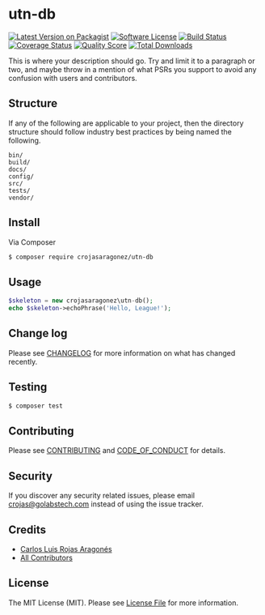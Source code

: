 # utn-db

[![Latest Version on Packagist][ico-version]][link-packagist]
[![Software License][ico-license]](LICENSE.md)
[![Build Status][ico-travis]][link-travis]
[![Coverage Status][ico-scrutinizer]][link-scrutinizer]
[![Quality Score][ico-code-quality]][link-code-quality]
[![Total Downloads][ico-downloads]][link-downloads]

This is where your description should go. Try and limit it to a paragraph or two, and maybe throw in a mention of what
PSRs you support to avoid any confusion with users and contributors.

## Structure

If any of the following are applicable to your project, then the directory structure should follow industry best practices by being named the following.

```
bin/
build/
docs/
config/
src/
tests/
vendor/
```


## Install

Via Composer

``` bash
$ composer require crojasaragonez/utn-db
```

## Usage

``` php
$skeleton = new crojasaragonez\utn-db();
echo $skeleton->echoPhrase('Hello, League!');
```

## Change log

Please see [CHANGELOG](CHANGELOG.md) for more information on what has changed recently.

## Testing

``` bash
$ composer test
```

## Contributing

Please see [CONTRIBUTING](CONTRIBUTING.md) and [CODE_OF_CONDUCT](CODE_OF_CONDUCT.md) for details.

## Security

If you discover any security related issues, please email crojas@golabstech.com instead of using the issue tracker.

## Credits

- [Carlos Luis Rojas Aragonés][link-author]
- [All Contributors][link-contributors]

## License

The MIT License (MIT). Please see [License File](LICENSE.md) for more information.

[ico-version]: https://img.shields.io/packagist/v/crojasaragonez/utn-db.svg?style=flat-square
[ico-license]: https://img.shields.io/badge/license-MIT-brightgreen.svg?style=flat-square
[ico-travis]: https://img.shields.io/travis/crojasaragonez/utn-db/master.svg?style=flat-square
[ico-scrutinizer]: https://img.shields.io/scrutinizer/coverage/g/crojasaragonez/utn-db.svg?style=flat-square
[ico-code-quality]: https://img.shields.io/scrutinizer/g/crojasaragonez/utn-db.svg?style=flat-square
[ico-downloads]: https://img.shields.io/packagist/dt/crojasaragonez/utn-db.svg?style=flat-square

[link-packagist]: https://packagist.org/packages/crojasaragonez/utn-db
[link-travis]: https://travis-ci.org/crojasaragonez/utn-db
[link-scrutinizer]: https://scrutinizer-ci.com/g/crojasaragonez/utn-db/code-structure
[link-code-quality]: https://scrutinizer-ci.com/g/crojasaragonez/utn-db
[link-downloads]: https://packagist.org/packages/crojasaragonez/utn-db
[link-author]: https://github.com/crojasaragonez
[link-contributors]: ../../contributors
